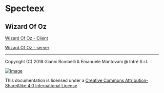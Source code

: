 # Specteex

## Wizard Of Oz

[Wizard Of Oz - Client](./wizard-of-oz-client/README.md)

[Wizard Of Oz - server](./wizard-of-oz-server/README.md)

___

Copyright (C)  2018  Gianni Bombelli & Emanuele Mantovani @ Intré S.r.l.

[![Image](https://i.creativecommons.org/l/by-sa/4.0/88x31.png)](https://creativecommons.org/licenses/by-sa/4.0/)

This documentation is licensed under a [Creative Commons Attribution-ShareAlike 4.0 International License](https://creativecommons.org/licenses/by-sa/4.0/).
